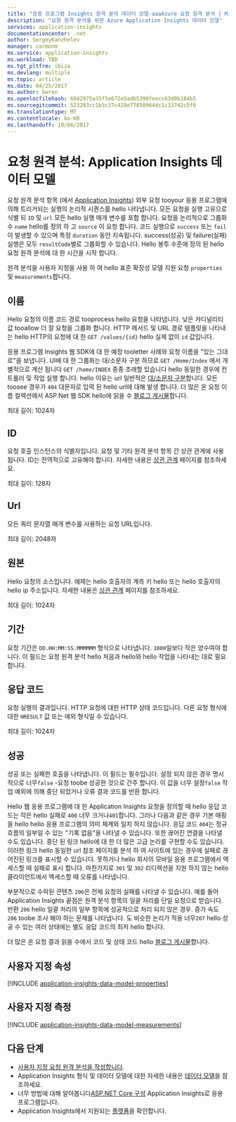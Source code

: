 ```yaml
---
title: "응용 프로그램 Insights 원격 분석 데이터 모델-aaaAzure 요청 원격 분석 | Microsoft Docs"
description: "요청 원격 분석을 위한 Azure Application Insights 데이터 모델"
services: application-insights
documentationcenter: .net
author: SergeyKanzhelev
manager: carmonm
ms.service: application-insights
ms.workload: TBD
ms.tgt_pltfrm: ibiza
ms.devlang: multiple
ms.topic: article
ms.date: 04/25/2017
ms.author: bwren
ms.openlocfilehash: 6042975a35f5e672e5adb5390feecc63d0b284b5
ms.sourcegitcommit: 523283cc1b3c37c428e77850964dc1c33742c5f0
ms.translationtype: MT
ms.contentlocale: ko-KR
ms.lasthandoff: 10/06/2017
---
```

# <a name="request-telemetry-application-insights-data-model"></a>요청 원격 분석: Application Insights 데이터 모델

요청 원격 분석 항목 (에서 [Application Insights](app-insights-overview.md)) 외부 요청 tooyour 응용 프로그램에 의해 트리거되는 실행의 논리적 시퀀스를 hello 나타냅니다. 모든 요청을 실행 고유으로 식별 되 `ID` 및 `url` 모든 hello 실행 매개 변수를 포함 합니다. 요청을 논리적으로 그룹화 수 `name` hello를 정의 하 고 `source` 이 요청 합니다. 코드 실행으로 `success` 또는 `fail`이 발생할 수 있으며 특정 `duration` 동안 지속됩니다. success(성공) 및 failure(실패) 실행은 모두 `resultCode`별로 그룹화할 수 있습니다. Hello 봉투 수준에 정의 된 hello 요청 원격 분석에 대 한 시간을 시작 합니다.

원격 분석을 사용자 지정을 사용 하 여 hello 표준 확장성 모델 지원 요청 `properties` 및 `measurements`합니다.

## <a name="name"></a>이름

Hello 요청의 이름 코드 경로 tooprocess hello 요청을 나타냅니다. 낮은 카디널리티 값 tooallow 더 잘 요청을 그룹화 합니다. HTTP 메서드 및 URL 경로 템플릿을 나타내는 hello HTTP의 요청에 대 한 `GET /values/{id}` hello 실제 없이 `id` 값입니다.

응용 프로그램 Insights 웹 SDK에 대 한 예정 tooletter 사례와 요청 이름을 "있는 그대로"을 보냅니다. UI에 대 한 그룹화는 대/소문자 구분 하므로 `GET /Home/Index` 에서 개별적으로 계산 됩니다 `GET /home/INDEX` 종종 초래할 있습니다 hello 동일한 경우에 컨트롤러 및 작업 실행 합니다. hello 이유는 url 일반적은 [대/소문자 구분](http://www.w3.org/TR/WD-html40-970708/htmlweb.html)합니다. 모든 toosee 경우가 `404` 대문자로 입력 된 hello url에 대해 발생 합니다. 더 많은 온 요청 이름 컬렉션에서 ASP.Net 웹 SDK hello에 읽을 수 [블로그 게시물](http://apmtips.com/blog/2015/02/23/request-name-and-url/)합니다.

최대 길이: 1024자

## <a name="id"></a>ID

요청 호출 인스턴스의 식별자입니다. 요청 및 기타 원격 분석 항목 간 상관 관계에 사용됩니다. ID는 전역적으로 고유해야 합니다. 자세한 내용은 [상관 관계](application-insights-correlation.md) 페이지를 참조하세요.

최대 길이: 128자

## <a name="url"></a>Url

모든 쿼리 문자열 매개 변수를 사용하는 요청 URL입니다.

최대 길이: 2048자

## <a name="source"></a>원본

Hello 요청의 소스입니다. 예제는 hello 호출자의 계측 키 hello 또는 hello 호출자의 hello ip 주소입니다. 자세한 내용은 [상관 관계](application-insights-correlation.md) 페이지를 참조하세요.

최대 길이: 1024자

## <a name="duration"></a>기간

요청 기간은 `DD.HH:MM:SS.MMMMMM` 형식으로 나타냅니다. `1000`일보다 작은 양수여야 합니다. 이 필드는 요청 원격 분석 hello 처음과 hello와 hello 작업을 나타내는 대로 필요 합니다.

## <a name="response-code"></a>응답 코드

요청 실행의 결과입니다. HTTP 요청에 대한 HTTP 상태 코드입니다. 다른 요청 형식에 대한 `HRESULT` 값 또는 예외 형식일 수 있습니다.

최대 길이: 1024자

## <a name="success"></a>성공

성공 또는 실패한 호출을 나타냅니다. 이 필드는 필수입니다. 설정 되지 않은 경우 명시적으로 너무`false` -요청 toobe 성공한 것으로 간주 합니다. 이 값을 너무 설정`false` 작업 예외에 의해 중단 되었거나 오류 결과 코드를 반환 합니다.

Hello 웹 응용 프로그램에 대 한 Application Insights 요청을 정의할 때 hello 응답 코드는 작은 hello 실패로 `400` 너무 크거나`401`합니다. 그러나 다음과 같은 경우 기본 매핑을 hello hello 응용 프로그램의 의미 체계와 일치 하지 않습니다. 응답 코드 `404`는 정규 흐름의 일부일 수 있는 "기록 없음"을 나타낼 수 있습니다. 또한 끊어진 연결을 나타낼 수도 있습니다. 중단 된 링크 hello에 대 한 더 많은 고급 논리를 구현할 수도 있습니다. 이러한 링크 hello 동일한 url 참조 페이지를 분석 하 여 사이트에 있는 경우에 실패로 끊어진된 링크를 표시할 수 있습니다. 못하거나 hello 회사의 모바일 응용 프로그램에서 액세스할 때 실패로 표시 합니다. 마찬가지로 `301` 및 `302` 리디렉션을 지원 하지 않는 hello 클라이언트에서 액세스할 때 오류를 나타냅니다.

부분적으로 수락된 콘텐츠 `206`은 전체 요청의 실패를 나타낼 수 있습니다. 예를 들어 Application Insights 끝점은 원격 분석 항목의 일괄 처리를 단일 요청으로 받습니다. 반환 `206` hello 일괄 처리의 일부 항목에 성공적으로 처리 되지 않은 경우. 증가 속도 `206` toobe 조사 해야 하는 문제를 나타냅니다. 도 비슷한 논리가 적용 너무`207` hello 성공 수 있는 여러 상태에는 별도 응답 코드의 최저 hello 합니다.

더 많은 온 요청 결과 읽을 수에서 코드 및 상태 코드 hello [블로그 게시물](http://apmtips.com/blog/2016/12/03/request-success-and-response-code/)합니다.

## <a name="custom-properties"></a>사용자 지정 속성

[!INCLUDE [application-insights-data-model-properties](../../includes/application-insights-data-model-properties.md)]

## <a name="custom-measurements"></a>사용자 지정 측정

[!INCLUDE [application-insights-data-model-measurements](../../includes/application-insights-data-model-measurements.md)]

## <a name="next-steps"></a>다음 단계

- [사용자 지정 요청 원격 분석을 작성합니다](app-insights-api-custom-events-metrics.md#trackrequest).
- Application Insights 형식 및 데이터 모델에 대한 자세한 내용은 [데이터 모델](application-insights-data-model.md)을 참조하세요.
- 너무 방법에 대해 알아봅니다[ASP.NET Core 구성](app-insights-asp-net.md) Application Insights로 응용 프로그램입니다.
- Application Insights에서 지원되는 [플랫폼](app-insights-platforms.md)을 확인합니다.
